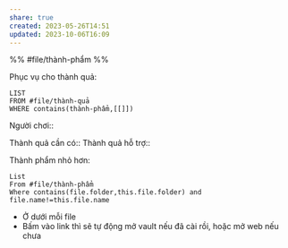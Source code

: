 ```yaml
---
share: true
created: 2023-05-26T14:51
updated: 2023-10-06T16:09
---
```

%%
#file/thành-phẩm
%%

Phục vụ cho thành quả:
```dataview
LIST
FROM #file/thành-quả 
WHERE contains(thành-phẩm,[[]])
```
Người chơi:: 

Thành quả cần có::
Thành quả hỗ trợ::

Thành phẩm nhỏ hơn:
```dataview
List 
From #file/thành-phẩm 
Where contains(file.folder,this.file.folder) and file.name!=this.file.name
```
- Ở dưới mỗi file
- Bấm vào link thì sẽ tự động mở vault nếu đã cài rồi, hoặc mở web nếu chưa
